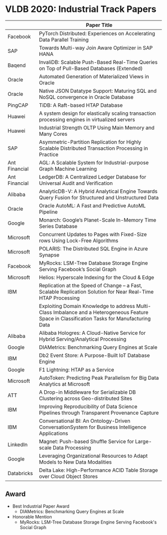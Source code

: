 # VLDB 2020: Industrial Track Papers

|               | Paper Title                                                                                                                                   |
| ------------- | --------------------------------------------------------------------------------------------------------------------------------------------- |
| Facebook      | PyTorch Distributed: Experiences on Accelerating Data Parallel Training                                                                       |
| SAP           | Towards Multi-way Join Aware Optimizer in SAP HANA                                                                                            |
| Baqend        | InvaliDB: Scalable Push-Based Real-Time Queries on Top of Pull-Based Databases (Extended)                                                     |
| Oracle        | Automated Generation of Materialized Views in Oracle                                                                                          |
| Oracle        | Native JSON Datatype Support: Maturing SQL and NoSQL convergence in Oracle Database                                                           |
| PingCAP       | TiDB: A Raft-based HTAP Database                                                                                                              |
| Huawei        | A system design for elastically scaling transaction processing engines in virtualized servers                                                 |
| Huawei        | Industrial Strength OLTP Using Main Memory and Many Cores                                                                                     |
| SAP           | Asymmetric-Partition Replication for Highly Scalable Distributed Transaction Processing in Practice                                           |
| Ant Financial | AGL: A Scalable System for Industrial-purpose Graph Machine Learning                                                                          |
| Ant Financial | LedgerDB: A Centralized Ledger Database for Universal Audit and Verification                                                                  |
| Alibaba       | AnalyticDB-V: A Hybrid Analytical Engine Towards Query Fusion for Structured and Unstructured Data                                            |
| Oracle        | Oracle AutoML: A Fast and Predictive AutoML Pipeline                                                                                          |
| Google        | Monarch: Google’s Planet-Scale In-Memory Time Series Database                                                                                 |
| Microsoft     | Concurrent Updates to Pages with Fixed-Size rows Using Lock-Free Algorithms                                                                   |
| Microsoft     | POLARIS: The Distributed SQL Engine in Azure Synapse                                                                                          |
| Facebook      | MyRocks: LSM-Tree Database Storage Engine Serving Facebook’s Social Graph                                                                     |
| Microsoft     | Helios: Hyperscale Indexing for the Cloud & Edge                                                                                              |
| IBM           | Replication at the Speed of Change – a Fast, Scalable Replication Solution for Near Real-Time HTAP Processing                                 |
|               | Exploiting Domain Knowledge to address Multi-Class Imbalance and a Heterogeneous Feature Space in Classification Tasks for Manufacturing Data |
| Alibaba       | Alibaba Hologres: A Cloud-Native Service for Hybrid Serving/Analytical Processing                                                             |
| Google        | DIAMetrics: Benchmarking Query Engines at Scale                                                                                               |
| IBM           | Db2 Event Store: A Purpose-Built IoT Database Engine                                                                                          |
| Google        | F1 Lightning: HTAP as a Service                                                                                                               |
| Microsoft     | AutoToken: Predicting Peak Parallelism for Big Data Analytics at Microsoft                                                                    |
| ATT           | A Drop-in Middleware for Serializable DB Clustering across Geo-distributed Sites                                                              |
| IBM           | Improving Reproducibility of Data Science Pipelines through Transparent Provenance Capture                                                    |
| IBM           | Conversational BI: An Ontology-Driven ConversationSystem for Business Intelligence Applications                                               |
| LinkedIn      | Magnet: Push-based Shuffle Service for Large-scale Data Processing                                                                            |
| Google        | Leveraging Organizational Resources to Adapt Models to New Data Modalities                                                                    |
| Databricks    | Delta Lake: High-Performance ACID Table Storage over Cloud Object Stores                                                                      |

## Award

- Best Industrial Paper Award
  - DIAMetrics: Benchmarking Query Engines at Scale
- Honorable Mention
  - MyRocks: LSM-Tree Database Storage Engine Serving Facebook's Social Graph

